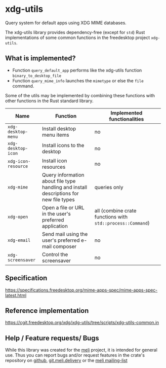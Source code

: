 # xdg-utils

Query system for default apps using XDG MIME databases.

The xdg-utils library provides dependency-free (except for `std`) Rust implementations of some common functions in the freedesktop project `xdg-utils`.


## What is implemented?
* Function `query_default_app` performs like the xdg-utils function `binary_to_desktop_file`
* Function `query_mime_info` launches the `mimetype` or else the `file` command.

Some of the utils may be implemented by combining these functions with other functions in the Rust standard library.

| Name            | Function                                               | Implemented functionalities|
|-----------------|--------------------------------------------------------|----------------------------|
|`xdg-desktop-menu`| Install desktop menu items                             | no
|`xdg-desktop-icon`| Install icons to the desktop                           | no
|`xdg-icon-resource`| Install icon resources                                 | no
|`xdg-mime`        | Query information about file type handling and install descriptions for new file types| queries only
|`xdg-open`        | Open a file or URL in the user's preferred application | all (combine crate functions with `std::process::Command`)
|`xdg-email`       | Send mail using the user's preferred e-mail composer   | no
|`xdg-screensaver` | Control the screensaver                                | no


## Specification
<https://specifications.freedesktop.org/mime-apps-spec/mime-apps-spec-latest.html>

## Reference implementation
<https://cgit.freedesktop.org/xdg/xdg-utils/tree/scripts/xdg-utils-common.in>

## Help / Feature requests/ Bugs
While this library was created for the [meli](https://meli.delivery) project, it is intended for general use. Thus you can report bugs and/or request features in the crate's repository on [github](https://github.com/meli/xdg-utils), [git.meli.delivery](https://git.meli.delivery/meli/xdg-utils) or the [meli mailing-list](https://meli.delivery/mailing-lists.html)
